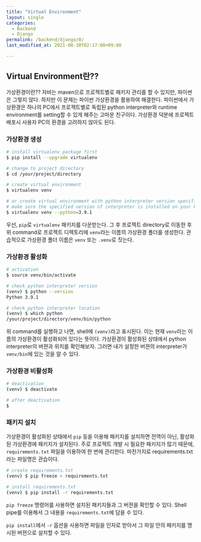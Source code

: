 ```yaml
---
title: "Virtual Environment"
layout: single
categories:
  - Backend
  - Django
permalink: /backend/django/0/
last_modified_at: 2021-08-30T02:17:00+09:00

---
```


## Virtual Environment란??

가상환경이란?? 자바는 maven으로 프로젝트별로 패키지 관리를 할 수 있지만, 파이썬은 그렇지 않다.
하지만 이 문제는 파이썬 가상환경을 활용하여 해결한다.
파이썬에서 가상환경은 하나의 PC에서 프로젝트별로 독립된 python interpreter와 runtime environment를 setting할 수 있게 해주는 고마운 친구이다.
가상환경 덕분에 프로젝트 배포시 사용자 PC의 환경을 고려하지 않아도 된다.

### 가상환경 생성

```sh
# install virtualenv package first
$ pip install --upgrade virtualenv

# change to project directory
$ cd /your/project/directory

# create virtual environment
$ virtualenv venv

# or create virtual environment with python interpreter version specified
# make sure the specified version of interpreter is installed on your PC
$ virtualenv venv --python=3.9.1
```

우선, `pip`로 `virtualenv` 패키지를 다운받는다.
그 후 프로젝트 directory로 이동한 후 위 command로 프로젝트 디렉토리에 `venv`라는 이름의 가상환경 폴더를 생성한다.
관습적으로 가상환경 폴더 이름은 `venv` 또는 `.venv`로 짓는다.

### 가상환경 활성화

```sh
# activation
$ source venv/bin/activate

# check python interpreter version
(venv) $ python --version
Python 3.9.1

# check python interpreter location
(venv) $ which python
/your/project/directory/venv/bin/python
```

위 command를 실행하고 나면, shell에 `(venv)`라고 표시된다.
이는 현재 `venv`라는 이름의 가상환경이 활성화되어 있다는 뜻이다.
가상환경이 활성화된 상태에서 python interpreter의 버젼과 위치를 확인해보자.
그러면 내가 설정한 버젼의 interpreter가 `venv/bin`에 있는 것을 알 수 있다.

### 가상환경 비활성화

```sh
# deactivation
(venv) $ deactivate

# after deactivation
$ 
```

### 패키지 설치

가상환경이 활성화된 상태에서 `pip` 등을 이용해 패키지를 설치하면 전역이 아닌, 활성화된 가상환경에 패키지가 설치된다.
주로 프로젝트 개발 시 필요한 패키지가 많기 때문에, `requirements.txt` 파일을 이용하여 한 번에 관리한다.
마찬가지로 requirements.txt라는 파일명은 관습이다.

```sh
# create requirements.txt
(venv) $ pip freeze > requirements.txt

# install requirements.txt
(venv) $ pip install -r requirements.txt
```

`pip freeze` 명령어를 사용하면 설치된 패키지들과 그 버젼을 확인할 수 있다.
Shell pipe를 이용해서 그 내용을 `requirements.txt`에 담을 수 있다.

`pip install`에서 `-r` 옵션을 사용하면 파일을 인자로 받아서 그 파일 안의 패키지를 명시된 버젼으로 설치할 수 있다.
